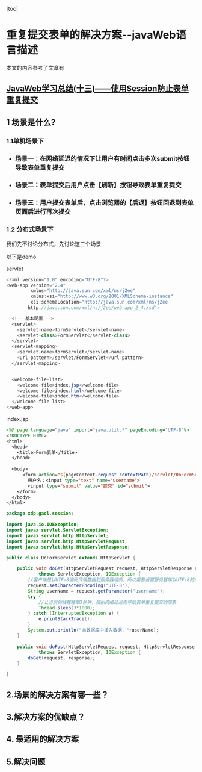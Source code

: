 [toc]

# 重复提交表单的解决方案--javaWeb语言描述

本文的内容参考了文章有

## [JavaWeb学习总结(十三)——使用Session防止表单重复提交](https://www.cnblogs.com/xdp-gacl/p/3859416.html)



## 1 场景是什么?

### 1.1单机场景下



+ ### **场景一：在网络延迟的情况下让用户有时间点击多次submit按钮导致表单重复提交**

+ ### 场景二：表单提交后用户点击【刷新】按钮导致表单重复提交

+ ### 场景三：用户提交表单后，点击浏览器的【后退】按钮回退到表单页面后进行再次提交

### 1.2 分布式场景下



我们先不讨论分布式，先讨论这三个场景

以下是demo



servlet

```java
<?xml version="1.0" encoding="UTF-8"?>
<web-app version="2.4"
         xmlns="http://java.sun.com/xml/ns/j2ee"
         xmlns:xsi="http://www.w3.org/2001/XMLSchema-instance"
         xsi:schemaLocation="http://java.sun.com/xml/ns/j2ee
        http://java.sun.com/xml/ns/j2ee/web-app_2_4.xsd">

  <!-- 基本配置 -->
  <servlet>
    <servlet-name>formServlet</servlet-name>
    <servlet-class>FormServlet</servlet-class>
  </servlet>
  <servlet-mapping>
    <servlet-name>formServlet</servlet-name>
    <url-pattern>/servlet/FormServlet</url-pattern>
  </servlet-mapping>


  <welcome-file-list>
    <welcome-file>index.jsp</welcome-file>
    <welcome-file>index.html</welcome-file>
    <welcome-file>index.htm</welcome-file>
  </welcome-file-list>
</web-app>
```



index.jsp

```jsp
<%@ page language="java" import="java.util.*" pageEncoding="UTF-8"%>
<!DOCTYPE HTML>
<html>
  <head>
    <title>Form表单</title>
  </head>
  
  <body>
      <form action="${pageContext.request.contextPath}/servlet/DoFormServlet" method="post">
        用户名：<input type="text" name="username">
        <input type="submit" value="提交" id="submit">
    </form>
  </body>
</html>
```



```java
package xdp.gacl.session;

import java.io.IOException;
import javax.servlet.ServletException;
import javax.servlet.http.HttpServlet;
import javax.servlet.http.HttpServletRequest;
import javax.servlet.http.HttpServletResponse;

public class DoFormServlet extends HttpServlet {

    public void doGet(HttpServletRequest request, HttpServletResponse response)
            throws ServletException, IOException {
        //客户端是以UTF-8编码传输数据到服务器端的，所以需要设置服务器端以UTF-8的编码进行接收，否则对于中文数据就会产生乱码
        request.setCharacterEncoding("UTF-8");
        String userName = request.getParameter("username");
        try {
            //让当前的线程睡眠3秒钟，模拟网络延迟而导致表单重复提交的现象
            Thread.sleep(3*1000);
        } catch (InterruptedException e) {
            e.printStackTrace();
        }
        System.out.println("向数据库中插入数据："+userName);
    }

    public void doPost(HttpServletRequest request, HttpServletResponse response)
            throws ServletException, IOException {
        doGet(request, response);
    }

}
```



## 2.场景的解决方案有哪一些？



## 3.解决方案的优缺点？

## 4. 最适用的解决方案



## 5.解决问题





